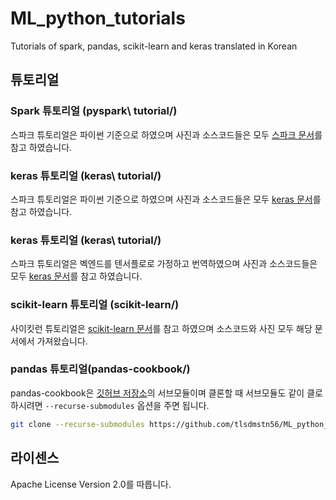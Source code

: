 # ML_python_tutorials
Tutorials of spark, pandas, scikit-learn and keras translated in Korean 
## 튜토리얼
### Spark 튜토리얼 (pyspark\ tutorial/)
스파크 튜토리얼은 파이썬 기준으로 하였으며 사진과 소스코드들은 모두 [스파크 문서](https://github.com/tlsdmstn56/ML_python_tutorials)를 참고 하였습니다.

### keras 튜토리얼 (keras\ tutorial/)
스파크 튜토리얼은 파이썬 기준으로 하였으며 사진과 소스코드들은 모두 [keras 문서](https://keras.io)를 참고 하였습니다.

### keras 튜토리얼 (keras\ tutorial/)
스파크 튜토리얼은 벡엔드를 텐서플로로 가정하고 번역하였으며 사진과 소스코드들은 모두 [keras 문서](https://keras.io)를 참고 하였습니다.
### scikit-learn 튜토리얼 (scikit-learn/)
사이킷런 튜토리얼은 [scikit-learn 문서](http://scikit-learn.org/stable/tutorial/index.html)를 참고 하였으며 소스코드와 사진 모두 해당 문서에서 가져왔습니다.
### pandas 튜토리얼(pandas-cookbook/)
pandas-cookbook은 [깃허브 저장소](https://github.com/jvns/pandas-cookbook)의 서브모듈이며 클론할 때 서브모듈도 같이 클로하시려면 <code>--recurse-submodules</code> 옵션을 주면 됩니다.
```bash
git clone --recurse-submodules https://github.com/tlsdmstn56/ML_python_tutorials.git
```
## 라이센스
Apache License Version 2.0를 따릅니다.